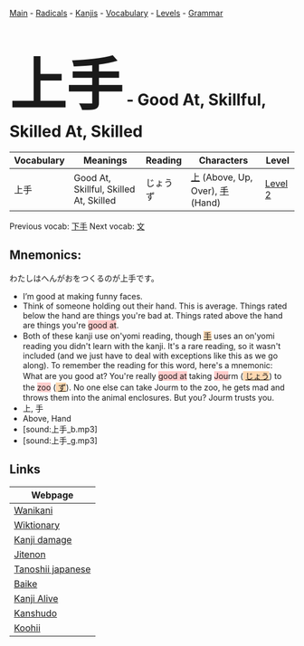 <style> bigfont {font-size: 100px}</style>
[Main](../README.md) -
[Radicals](../radicals.md) -
[Kanjis](../kanjis.md) -
[Vocabulary](../vocabulary.md) -
[Levels](../levels.md) -
[Grammar](../grammar.md)
# <bigfont> 上手</bigfont> - Good At, Skillful, Skilled At, Skilled 

| Vocabulary | Meanings | Reading | Characters | Level |
| --- | --- | --- | --- | --- |
| 上手 | Good At, Skillful, Skilled At, Skilled | じょうず |  [上](../kanjis/上.md) (Above, Up, Over), [手](../kanjis/手.md) (Hand) | [Level 2](../levels/wk_level2.md) |

Previous vocab: [下手](下手.md) Next vocab: [文](文.md) 

## Mnemonics:
わたしはへんがおをつくるのが上手です。
* I’m good at making funny faces.
* Think of someone holding out their hand. This is average. Things rated below the hand are things you're bad at. Things rated above the hand are things you're <span style="background-color:#ffcccb"> good at</span>.
* Both of these kanji use on'yomi reading, though <span style="background-color:#fed8b1"> [手](https://jisho.org/search/手)</span> uses an on'yomi reading you didn't learn with the kanji. It's a rare reading, so it wasn't included (and we just have to deal with exceptions like this as we go along). To remember the reading for this word, here's a mnemonic:<br />What are you good at? You're really <span style="background-color:#ffcccb"> good at</span> taking <span style="background-color:#ffcccb"> Jou</span>rm (<span style="background-color:#fed8b1"> [じょう](https://jisho.org/search/じょう)</span>) to the <span style="background-color:#ffcccb"> zoo</span> (<span style="background-color:#fed8b1"> [ず](https://jisho.org/search/ず)</span>). No one else can take Jourm to the zoo, he gets mad and throws them into the animal enclosures. But you? Jourm trusts you.
* 上, 手
* Above, Hand
* [sound:上手_b.mp3]
* [sound:上手_g.mp3]


## Links 

| Webpage |
| --- |
| [Wanikani          ](https://www.wanikani.com/kanji/上手) |
| [Wiktionary        ](https://en.wiktionary.org/wiki/上手) |
| [Kanji damage      ](http://www.kanjidamage.com/kanji/search?utf8=✓&q=上手) |
| [Jitenon           ](https://jitenon.com/kanji/上手) |
| [Tanoshii japanese ](https://www.tanoshiijapanese.com/dictionary/kanji.cfm?k=上手) |
| [Baike             ](https://baike.baidu.com/item/上手) |
| [Kanji Alive       ](https://app.kanjialive.com/上手) |
| [Kanshudo          ](https://www.kanshudo.com/searchmn?q=上手) |
| [Koohii            ](https://kanji.koohii.com/study/kanji/上手) |
